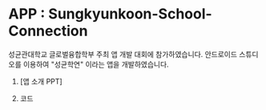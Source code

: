 # APP : Sungkyunkoon-School-Connection

성균관대학교 글로벌융합학부 주최 앱 개발 대회에 참가하였습니다.
안드로이드 스튜디오를 이용하여 "성균학연" 이라는 앱을 개발하였습니다.


1. [앱 소개 PPT] 

2. 코드 


